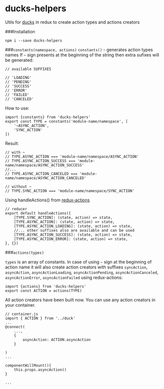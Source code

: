 # ducks-helpers
Utils for [ducks](https://github.com/erikras/ducks-modular-redux) in redux to create action types and actions creators

###Installation
```
npm i --save ducks-helpers
```

###`constants(namespace, actions)`
`constants()` - generates action types names
If `~` sign presents at the beginning of the string
then extra sufixes will be generated:
```
// available SUFFIXES

// 'LOADING'
// 'PENDING'
// 'SUCCESS'
// 'ERROR'
// 'FAILED'
// 'CANCELED'
```

How to use:
```
import {constants} from 'ducks-helpers'
export const TYPE = constants('module-name/namespace', [
    '~ASYNC_ACTION',
    'SYNC_ACTION'
])
```

Result:
```
// with ~
// TYPE.ASYNC_ACTION === 'module-name/namespace/ASYNC_ACTION'
// TYPE.ASYNC_ACTION_SUCCESS === 'module-name/namespace/ASYNC_ACTION_SUCCESS'
//...
// TYPE.ASYNC_ACTION_CANCELED === 'module-name/namespace/ASYNC_ACTION_CANCELED'

// without ~
// TYPE.SYNC_ACTION === 'module-name/namespace/SYNC_ACTION'
```

Using handleActions() from [redux-actions](https://github.com/acdlite/redux-actions#handleactionsreducermap-defaultstate)
```
// reducer
export default handleActions({
    [TYPE.SYNC_ACTION]: (state, action) => state,
    [TYPE.ASYNC_ACTION]: (state, action) => state,
    [TYPE.ASYNC_ACTION_LOADING]: (state, action) => state,
    //... other suffixes also are available and can be used
    [TYPE.ASYNC_ACTION_SUCCESS]: (state, action) => state,
    [TYPE.ASYNC_ACTION_ERROR]: (state, action) => state,
}, {})
```


###`actions(types)`

`types` is an array of constants.
In case of using `~` sign at the beginning of action name
it will also create action creators with suffixes
`syncAction`,
`asyncAction`,
`asyncActionLoading`,
`asyncActionPending`,
`asyncActionCanceled`,
`asyncActionError`,
`asyncActionFailed`
using redux-actions:
```
import {actions} from 'ducks-helpers'
export const ACTION = actions(TYPE)
```

All action creators have been built now.
You can use any action creators in your container.

```
// container.js
import { ACTION } from '../duck'
...
@connect(
    ...,
    {
        asyncAction: ACTION.asyncAction
    }

)
...

componentWillMount(){
    this.props.asyncAction()
}

...
```